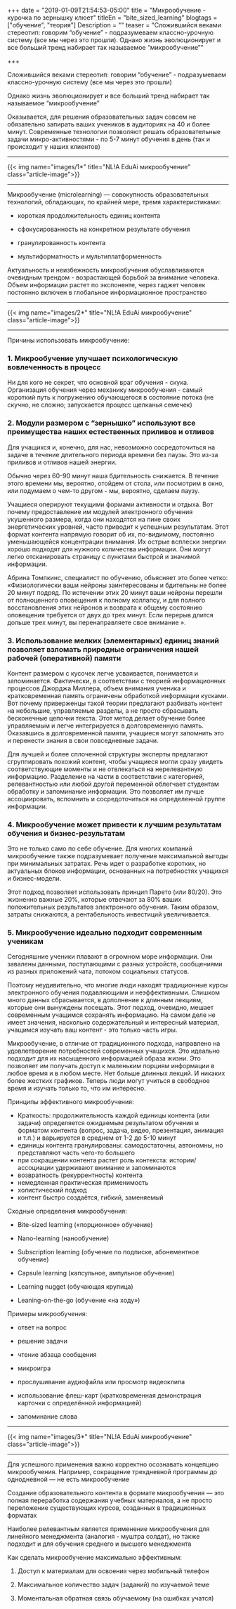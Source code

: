 +++
date = "2019-01-09T21:54:53-05:00"
title = "Микрообучение - курочка по зернышку клюет"
titleEn = "bite_sized_learning"
blogtags = ["обучение", "теория"]
Description = ""
teaser = "Сложившийся веками стереотип: говорим “обучение” - подразумеваем классно-урочную систему (все мы через это прошли). Однако жизнь эволюционирует и все больший тренд набирает так называемое “микрообучение”"

+++

Сложившийся веками стереотип: говорим “обучение” - подразумеваем классно-урочную систему (все мы через это прошли)

Однако жизнь эволюционирует и все больший тренд набирает так называемое “микрообучение”

Оказывается, для решения образовательных задач совсем не обязательно запирать ваших учеников в аудиториях на 40 и более минут. Современные технологии позволяют решать образовательные задачи микро-активностями - по 5-7 минут обучения в день (так и происходит у наших клиентов)

<hr>
{{< img name="images/1*" title="NL!A EduAi микрообучение" class="article-image">}}
<hr>

Микрообучение (microlearning) — совокупность образовательных технологий, обладающих, по крайней мере, тремя характеристиками: 

- короткая продолжительность единиц контента

- сфокусированность на конкретном результате обучения

- гранулированность контента

- мультиформатность и мультиплатформенность

Актуальность и неизбежность микрообучения обуславливаются очевидным трендом - возрастающей борьбой за внимание человека. 
Объем информации растет по экспоненте, через гаджет человек постоянно включен в глобальное информационное пространство

<hr>
{{< img name="images/2*" title="NL!A EduAi микрообучение" class="article-image">}}
<hr>

Причины использовать микрообучение:

### 1. Микрообучение улучшает психологическую вовлеченность в процесс

Ни для кого не секрет, что основной враг обучения - скука. Организация обучения через механику микрообучения - самый короткий путь к погружению обучающегося в состояние потока (не скучно, не сложно; запускается процесс щелканья семечек)

### 2. Модули размером с “зернышко” используют все преимущества наших естественных приливов и отливов

Для учащихся и, конечно, для нас, невозможно сосредоточиться на задаче в течение длительного периода времени без паузы. Это из-за приливов и отливов нашей энергии.

Обычно через 60-90 минут наша бдительность снижается. В течение этого времени мы, вероятно, отойдем от стола, или посмотрим в окно, или подумаем о чем-то другом - мы, вероятно, сделаем паузу.

Учащиеся оперируют текущими формами активности и отдыха. Вот почему предоставление им модулей электронного обучения укушенного размера, когда они находятся на пике своих энергетических уровней, часто приводит к успешным результатам. Этот формат контента напрямую говорит об их, по-видимому, постоянно уменьшающейся концентрации внимания. Их острые всплески энергии хорошо подходят для нужного количества информации. Они могут легко отсканировать страницу с пунктами быстрой и значимой информации.

Абрина Томпкинс, специалист по обучению, объясняет это более четко: «Физиологически ваши нейроны заинтересованы и бдительны не более 20 минут подряд. По истечении этих 20 минут ваши нейроны перешли от полноценного оповещения к полному коллапсу, и для полного восстановления этих нейронов и возврата к общему состоянию оповещения требуется от двух до трех минут. Если перерыв длится дольше трех минут, вы перенаправляете свое внимание ».

### 3. Использование мелких (элементарных) единиц знаний позволяет взломать природные ограничения нашей рабочей (оперативной) памяти

Контент размером с кусочек легче усваивается, понимается и запоминается. Фактически, в соответствии с теорией информационных процессов Джорджа Миллера, объем внимания ученика и кратковременная память ограничены обработкой информации кусками. Вот почему приверженцы такой теории предлагают разбивать контент на небольшие, управляемые разделы, а не просто сбрасывать бесконечные цепочки текста. Этот метод делает обучение более управляемым и легче интегрируется в долговременную память. Оказавшись в долговременной памяти, учащиеся могут запомнить это и перенести знания в свои повседневные задачи.

Для лучшей и более сплоченной структуры эксперты предлагают сгруппировать похожий контент, чтобы учащиеся могли сразу увидеть соответствующие моменты и не отвлекаться на нерелевантную информацию. Разделение на части в соответствии с категорией, релевантностью или любой другой переменной облегчает студентам обработку и запоминание информации. Это позволяет им лучше ассоциировать, вспомнить и сосредоточиться на определенной группе информации.

### 4.  Микрообучение может привести к лучшим результатам обучения и бизнес-результатам

Это не только само по себе обучение. Для многих компаний микрообучение также подразумевает получение максимальной выгоды при минимальных затратах. Речь идет о разработке коротких, но актуальных блоков информации, основанных на потребностях учащихся и бизнес-модели.

Этот подход позволяет использовать принцип Парето (или 80/20). Это жизненно важные 20%, которые отвечают за 80% ваших положительных результатов электронного обучения. Таким образом, затраты снижаются, а рентабельность инвестиций увеличивается.
 
### 5.  Микрообучение идеально подходит современным ученикам

Сегодняшние ученики плавают в огромном море информации. Они завалены данными, поступающими с разных устройств, сообщениями из разных приложений чата, потоком социальных статусов.

Поэтому неудивительно, что многие люди находят традиционные курсы электронного обучения подавляющими и неэффективными. Слишком много данных сбрасывается, в дополнение к длинным лекциям, которые они вынуждены посещать. Этот подход, очевидно, мешает современным учащимся сохранять информацию. На самом деле не имеет значения, насколько содержательный и интересный материал, учащимся изучать ваш контент - это только часть игры.

Микрообучение, в отличие от традиционного подхода, направлено на удовлетворение потребностей современных учащихся. Это идеально подходит для их насыщенного информацией образа жизни. Это позволяет им получать доступ к маленьким порциям информации в любое время и в любом месте. Нет больше длинных лекций. И никаких более жестких графиков. Теперь люди могут учиться в свободное время и изучать только то, что им интересно.
 
Принципы эффективного микрообучения:
- Краткость: продолжительность каждой единицы контента (или задачи) определяется ожидаемым результатом обучения и форматом контента (вопрос, задача, видео, презентация, анимация и т.п.) и варьируется в среднем от 1-2 до 5-10 минут
- единицы контента гранулированы: самодостаточны, автономны, но представляют часть чего-то большего
- при сокращении контента растет роль контекста: истории/ассоциации удерживают внимание и запоминаются
- возвратность (рекуррентность) контента 
- немедленная практическая применимость
- холистический подход
- контент быстро создаётся, гибкий, заменяемый

Сходные определения микрообучения:

- Bite-sized learning («порционное» обучение)

- Nano-learning (нанообучение)

- Subscription learning (обучение по подписке, абонементное обучение)

- Capsule learning (капсульное, ампульное обучение)

- Learning nugget (обучающая крупица)

- Leaning-on-the-go (обучение «на ходу»)

Примеры микрообучения: 

- ответ на вопрос

- решение задачи

- чтение абзаца сообщения

- микроигра

- прослушивание аудиофайла или просмотр видеоклипа

- использование флеш-карт (кратковременная демонстрация карточки с определённой информацией)

- запоминание слова

<hr>
{{< img name="images/3*" title="NL!A EduAi микрообучение" class="article-image">}}
<hr>

Для успешного применения важно корректно осознавать концепцию микрообучения. Например, сокращение трехдневной программы до однодневной — не есть микрообучение

Создание образовательного контента в формате микрообучения — это полная переработка содержания учебных материалов, а не просто переложение существующих курсов, созданных в традиционных форматах

Наиболее релевантным является применение микрообучения для линейного менеджмента (аналогия - муштра солдат), но также подходит и для обучения среднего и высшего менеджмента

Как сделать микрообучение максимально эффективным:

1. Доступ к материалам для освоения через мобильный телефон

2. Максимальное количество задач (заданий) по изучаемой теме

3. Моментальная обратная связь обучаемому (на ошибках учатся)

